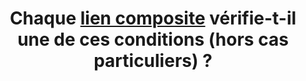 ---
title:  Chaque [lien composite](#lien-composite) vérifie-t-il une de ces conditions (hors cas particuliers) ?
steps:
- L’[intitulé de lien](#intitule-ou-nom-accessible-de-lien) seul permet d’en comprendre la fonction et la destination ;
- L’[intitulé de lien](#intitule-ou-nom-accessible-de-lien) additionné au [contexte du lien](#contexte-du-lien) permet d’en comprendre la fonction et la destination.
---